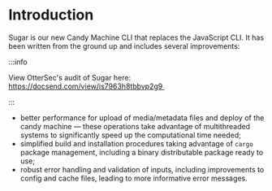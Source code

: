 # Introduction

Sugar is our new Candy Machine CLI that replaces the JavaScript CLI. It has been written from the ground up and includes several improvements:

:::info

View OtterSec's audit of Sugar here: https://docsend.com/view/is7963h8tbbvp2g9 

:::

- better performance for upload of media/metadata files and deploy of the candy machine &mdash; these operations take advantage of multithreaded systems to significantly speed up the computational time needed;
- simplified build and installation procedures taking advantage of `cargo` package management, including a binary distributable package ready to use;
- robust error handling and validation of inputs, including improvements to config and cache files, leading to more informative error messages.

